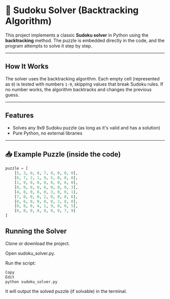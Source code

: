 # 🧩 Sudoku Solver (Backtracking Algorithm)

This project implements a classic **Sudoku solver** in Python using the **backtracking** method. The puzzle is embedded directly in the code, and the program attempts to solve it step by step.

---

##  How It Works

The solver uses the backtracking algorithm.
Each empty cell (represented as `0`) is tested with numbers `1-9`, skipping values that break Sudoku rules. If no number works, the algorithm backtracks and changes the previous guess.

---

## Features

- Solves any 9x9 Sudoku puzzle (as long as it's valid and has a solution)
- Pure Python, no external libraries

---

## 📥 Example Puzzle (inside the code)

```python
puzzle = [
    [5, 3, 0, 0, 7, 0, 0, 0, 0],
    [6, 7, 2, 1, 9, 5, 0, 0, 0],
    [1, 9, 8, 0, 0, 0, 0, 6, 0],
    [8, 0, 0, 0, 6, 0, 0, 0, 3],
    [4, 0, 0, 8, 0, 3, 0, 0, 1],
    [7, 0, 0, 0, 2, 0, 0, 0, 6],
    [0, 6, 0, 0, 0, 0, 2, 8, 0],
    [0, 8, 0, 4, 1, 9, 0, 0, 5],
    [0, 0, 0, 0, 8, 0, 0, 7, 9]
]
```
## Running the Solver
Clone or download the project.

Open sudoku_solver.py.

Run the script:

```bash
Copy
Edit
python sudoku_solver.py
```
It will output the solved puzzle (if solvable) in the terminal.

